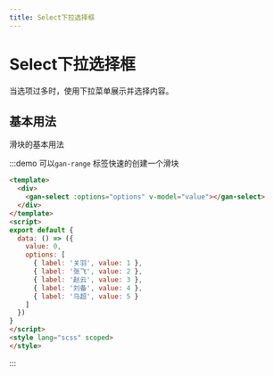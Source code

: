 ```yaml
---
title: Select下拉选择框
---
```


# Select下拉选择框
当选项过多时，使用下拉菜单展示并选择内容。

## 基本用法
滑块的基本用法

:::demo 可以`gan-range` 标签快速的创建一个滑块
```html {2}
<template>
  <div>
    <gan-select :options="options" v-model="value"></gan-select>
  </div> 
</template>
<script>
export default {
  data: () => ({
    value: 0,
    options: [
      { label: '关羽', value: 1 },
      { label: '张飞', value: 2 },
      { label: '赵云', value: 3 },
      { label: '刘备', value: 4 },
      { label: '马超', value: 5 }
    ]
  })
}
</script>
<style lang="scss" scoped>
</style>
```
:::